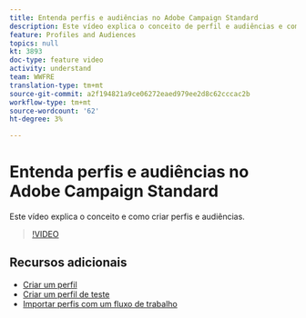 ```yaml
---
title: Entenda perfis e audiências no Adobe Campaign Standard
description: Este vídeo explica o conceito de perfil e audiências e como criar perfis e audiências no Adobe Campaign Standard.
feature: Profiles and Audiences
topics: null
kt: 3893
doc-type: feature video
activity: understand
team: WWFRE
translation-type: tm+mt
source-git-commit: a2f194821a9ce06272eaed979ee2d8c62cccac2b
workflow-type: tm+mt
source-wordcount: '62'
ht-degree: 3%

---
```



# Entenda perfis e audiências no Adobe Campaign Standard

Este vídeo explica o conceito e como criar perfis e audiências.

>[!VIDEO](https://video.tv.adobe.com/v/18464?quality=12)

## Recursos adicionais

* [Criar um perfil](/help/profiles-and-audiences/creating-a-profile.md)
* [Criar um perfil de teste](/help/profiles-and-audiences/test-profiles.md)
* [Importar perfis com um fluxo de trabalho](/help/managing-processes-and-data/importing-profiles.md)
